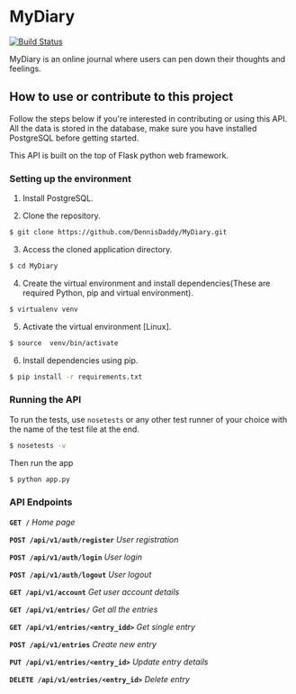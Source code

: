 # MyDiary
[![Build Status](https://travis-ci.com/DennisDaddy/MyDiary.svg?branch=master)](https://travis-ci.com/DennisDaddy/MyDiary)


MyDiary is an online journal where users can pen down their thoughts and feelings.

## How to use or contribute to this project
Follow the steps below if you're interested in contributing or using this API.
All the data is stored in the database, make sure you have installed PostgreSQL before getting started.

This API is built on the top of Flask python web framework.



### Setting up the environment

1. Install PostgreSQL.

2. Clone the repository.

```sh
$ git clone https://github.com/DennisDaddy/MyDiary.git
```

3. Access the cloned application directory.

```sh
$ cd MyDiary
```


4. Create the virtual environment and install dependencies(These are required Python, pip and virtual environment).

```sh
$ virtualenv venv
```

5. Activate the virtual environment [Linux].

```sh
$ source  venv/bin/activate
```


6. Install dependencies using pip.

```sh
$ pip install -r requirements.txt
```



### Running the API

To run the tests, use `nosetests` or any other test runner of your choice with the name of the test file at the end.

```sh
$ nosetests -v
```

Then run the app

```sh
$ python app.py
```

### API Endpoints

**`GET /`** *Home page*

**`POST /api/v1/auth/register`** *User registration*

**`POST /api/v1/auth/login`** *User login*

**`POST /api/v1/auth/logout`** *User logout*

**`GET /api/v1/account`** *Get user account details*

**`GET /api/v1/entries/`** *Get all the entries*

**`GET /api/v1/entries/<entry_idd>`** *Get single entry*

**`POST /api/v1/entries`** *Create new entry*

**`PUT /api/v1/entries/<entry_id>`** *Update entry details*

**`DELETE /api/v1/entries/<entry_id>`** *Delete entry*

